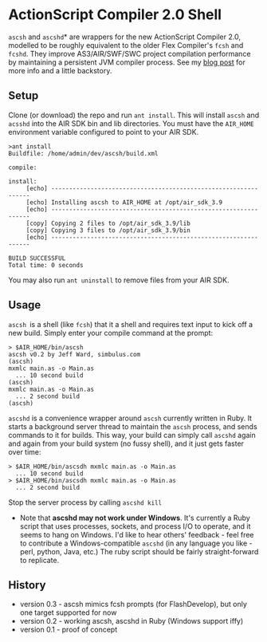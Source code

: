 ActionScript Compiler 2.0 Shell
===============================

`ascsh` and `ascshd`* are wrappers for the new ActionScript Compiler 2.0,
modelled to be roughly equivalent to the older Flex Compiler's `fcsh` and `fcshd`.
They improve AS3/AIR/SWF/SWC project compilation performance by maintaining a
persistent JVM compiler process.  See my [blog post](http://jcward.com/FCSH+for+ASC+2.0+Compiler)
for more info and a little backstory.

Setup
-----

Clone (or download) the repo and run `ant install`.  This will install `ascsh` and
`acsshd` into the AIR SDK bin and lib directories.  You must have the `AIR_HOME`
environment variable configured to point to your AIR SDK.

```
>ant install
Buildfile: /home/admin/dev/ascsh/build.xml

compile:

install:
     [echo] ----------------------------------------------------------------
     [echo] Installing ascsh to AIR_HOME at /opt/air_sdk_3.9
     [echo] ----------------------------------------------------------------
     [copy] Copying 2 files to /opt/air_sdk_3.9/lib
     [copy] Copying 3 files to /opt/air_sdk_3.9/bin
     [echo] ----------------------------------------------------------------

BUILD SUCCESSFUL
Total time: 0 seconds
```

You may also run `ant uninstall` to remove files from your AIR SDK.

Usage
-----

`ascsh `is a shell (like `fcsh`) that it a shell and requires text input to kick off a new
build.  Simply enter your compile command at the prompt:

````
> $AIR_HOME/bin/ascsh
ascsh v0.2 by Jeff Ward, simbulus.com
(ascsh)
mxmlc main.as -o Main.as
  ... 10 second build
(ascsh)
mxmlc main.as -o Main.as
  ... 2 second build
(ascsh)
````

`ascshd` is a convenience wrapper around `ascsh` currently written in Ruby.  It
starts a background server thread to maintain the `ascsh` process, and sends
commands to it for builds.  This way, your build can simply call `ascshd` again
and again from your build system (no fussy shell), and it just gets faster over time:

````
> $AIR_HOME/bin/ascsdh mxmlc main.as -o Main.as
  ... 10 second build
> $AIR_HOME/bin/ascsdh mxmlc main.as -o Main.as
  ... 2 second build
````

Stop the server process by calling `ascshd kill`

* Note that **ascshd may not work under Windows**.  It's currently a Ruby script
that uses processes, sockets, and process I/O to operate, and it seems to
hang on Windows.  I'd like to hear others' feedback - feel free to contribute a
Windows-compatible `ascshd` (in any language you like - perl, python, Java, etc.)
The ruby script should be fairly straight-forward to replicate.

History
-------

* version 0.3 - ascsh mimics fcsh prompts (for FlashDevelop), but only one target supported for now
* version 0.2 - working ascsh, ascshd in Ruby (Windows support iffy)
* version 0.1 - proof of concept
